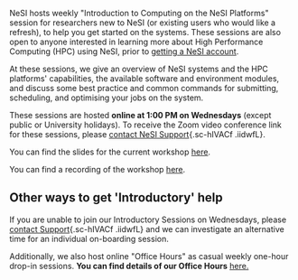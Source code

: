 NeSI hosts weekly "Introduction to Computing on the NeSI Platforms"
session for researchers new to NeSI (or existing users who would like a
refresh), to help you get started on the systems. These sessions are
also open to anyone interested in learning more about High Performance
Computing (HPC) using NeSI, prior to [getting a NeSI
account](https://www.nesi.org.nz/services/applyforaccess).

At these sessions, we give an overview of NeSI systems and the HPC
platforms\' capabilities, the available software and environment
modules, and discuss some best practice and common commands for
submitting, scheduling, and optimising your jobs on the system.

These sessions are hosted **online at 1:00 PM on Wednesdays** (except
public or University holidays). To receive the Zoom video conference
link for these sessions, please [contact NeSI
Support](https://support.nesi.org.nz/hc/en-gb/requests/new "https://support.nesi.org.nz/hc/en-gb/requests/new"){.sc-hIVACf
.iidwfL}.

You can find the slides for the current workshop
[here](https://docs.google.com/presentation/d/11TCaJnpZO-s-s4NQ1P0a89flewT7HXmn2PHrW-3EPYg/edit?usp=sharing).

You can find a recording of the workshop
[here](https://www.youtube.com/playlist?list=PLvbRzoDQPkuFsIzAWaIiYgs-kConq-Hjw).

Other ways to get \'Introductory\' help
---------------------------------------

If you are unable to join our Introductory Sessions on Wednesdays,
please [contact
Support](https://support.nesi.org.nz/hc/en-gb/requests/new "https://support.nesi.org.nz/hc/en-gb/requests/new"){.sc-hIVACf
.iidwfL} and we can investigate an alternative time for an individual
on-boarding session.

Additionally, we also host online \"Office Hours\" as casual weekly
one-hour drop-in sessions. **You can find details of our Office Hours**
[here.](https://support.nesi.org.nz/hc/en-gb/articles/4830713922063)
